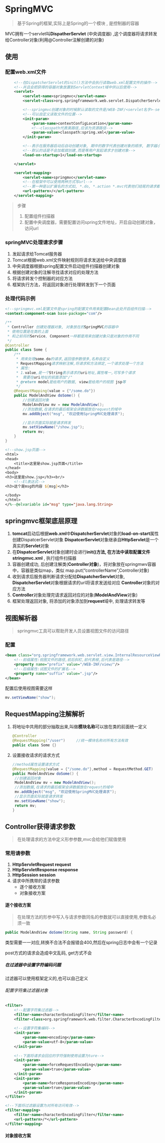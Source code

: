 # SpringMVC

> 基于Spring的框架,实际上是Spring的一个模块 ,  是控制器的容器    

MVC拥有一个servlet叫**DispatherServlet**  (中央调度器) ,这个调度器将请求转发给Controller对象(利用@Controller注解创建的对象)

## 使用

### 配置web.xml文件

```xml
	<!--在DispatcherServlet的init()方法中会执行读取web.xml配置文件的操作-->
    <!--并且会把获得的容器对象放置到ServletContext域中供以后使用-->
    <servlet>
        <servlet-name>springmvc</servlet-name>
        <servlet-class>org.springframework.web.servlet.DispatcherServlet</servlet-class>

        <!--springmvc创建对象的时候默认读取的文件是/WEB-INF/<servlet名字>-servlet.xml-->
        <!--可以自定义读取文件的位置-->
        <init-param>
            <param-name>contextConfigLocation</param-name>
            <!--classpath代表类路径,应该为资源路径-->
            <param-value>classpath:spring.xml</param-value>
        </init-param>

        <!--表示在服务器启动后自动创建对象, 期中的数字代表创建对象的顺序, 数字越小越优先, 为大于等于0的整数-->
        <!--默认的话是不会加载就创建,而是等用户发起请求才创建对象-->
        <load-on-startup>1</load-on-startup>

    </servlet>

    <servlet-mapping>
        <servlet-name>springmvc</servlet-name>
        <!--在框架中可以使用两种方式写url-->
        <!--第一种是以扩展名的方式如, *.do, *.action *.mvc代表他们结尾的请求都又这个servlet处理-->
        <url-pattern>/</url-pattern>
    </servlet-mapping>

```

> 步骤
>
> 1. 配置组件扫描器
> 2. 配置中央调度器，需要配置访问spring文件地址，开启自动创建对象，访问url

### springMVC处理请求步骤

1. 发起请求给Tomcat服务器
2. Tomcat根据web.xml文件映射规则将请求发送给中央调度器
3. 中央调度器根据spring配置文件启动组件扫描器创建对象
4. 根据创建对象的注解寻找请求对应的处理方法
5. 将请求转发个控制器的对应方法
6. 框架执行方法，将返回对象进行处理转发到下一个页面

### 处理代码示例

```xml
<!--springmvc.xml配置文件是spring的配置文件用来配置Bean此处开启组件扫描-->    
<context:component-scan base-package="com"/>
```

```java
/**
 * Controller 创建处理器对象, 对象放在的SpringMVC的容器中
 * 使用位置是在类的上面
 * 和之前将的Service, Component一样都是用来创建对象只是对象的作用不同
 */
@Controller
public class Some {
    /**
     * 用来处理some.do的请求,返回值参数很多,名称自定义
     * RequestMapping请求映射注解,将请求和方法绑定,一个请求处理一个方法
     * 属性:
     * 1.value,是一个String表示请求的uri地址,属性唯一,可写多个请求
     *	需要在uri地址的前面添加"/"
     * @return model是给用户的数据, view是给用户的视图 jsp等
     */
    @RequestMapping(value = {"/some.do"})
    public ModelAndView doSome() {
        //创建返回对象
        ModelAndView mv = new ModelAndView();
        //添加数据,在请求的最后框架会讲数据放在request的域中
        mv.addObject("msg", "欢迎使用SpringMVC处理请求");

        //显示页面实际就是请求转发
        mv.setViewName("/show.jsp");
        return mv;
    }
}

```

```jsp
<!--show.jsp页面-->
<html>
<head>
    <title>这里是show.jsp页面</title>
</head>
<body>
<h3>这里是show.jsp</h3><br/>
    <!--El表达式-->
<h3>这个是msg的内容 ${msg}</h3>

</body>
</html>
</%--@elvariable id="msg" type="java.lang.String>
```

## springmvc框架底层原理

1. **tomcat**启动后根据**web.xml**中**DispatcherServlet**对象的**load-on-start**属性创建DispatcerServlet对象
   **DispatcerServlet**对象继承自**HttpServlet**是一个真实的**Servlet**对象
2. 在**DispatcerServlet**对象创建时会进行**init()**方法, 在方法中读取配置文件**stringmvc.xml** , 
   执行组件扫描器
3. 容器创建成功, 后创建注解类(**Controller对象**)，将对象放在springmwv容器中，容器是类似map，类似
   map.put(“controllerName”,Controller对象)
4. 收到请求后服务器判断请求分配给**DispatcherServlet**对象, **DispatcherServlet**对象根据请求的url将请求发送给对应
   **Controller**对象的对应方法
5. **Controller**对象处理完请求返回对应的对象(**ModelAndView**对象)
6. 框架处理返回对象, 将添加的对象添加到**request**域中, 处理请求转发等

## 视图解析器

> springmvc工具可以帮助开发人员设置视图文件的访问路径

### 配置

```xml
<bean class="org.springframework.web.servlet.view.InternalResourceViewResolver">
	<!--前缀属性:视图文件的路径,前后斜杠,前代表根,后代表是路径-->
	<property name="prefix" value="/WEB-INF/view/"/>
	<!--后缀属性:试图文件的扩展名-->
	<property name="suffix" value=".jsp"/>
</bean>
```

配置后使用视图需要这样

```java
mv.setViewName("show");
```



## RequestMapping注解解析

1. 将地址中共用的部分抽取出来,叫做**模块名称**可以放在类的前面统一定义

   ```java
   @Controller
   @RequestMapping("/user")		//统一模块名称对所有方法有效
   public class Some {}
   ```

2. 设置接收请求的请求方式

   ```java
   //method属性设置请求方式
   @RequestMapping(value = {"/some.do"},method = RequestMethod.GET)
   public ModelAndView doSome() {
   	//创建返回对象
   	ModelAndView mv = new ModelAndView();
   	//添加数据,在请求的最后框架会讲数据放在request的域中
   	mv.addObject("msg", "欢迎使用SpringMVC处理请求");
   	//显示页面实际就是请求转发
   	mv.setViewName("show");
   	return mv;
   }
   ```

   

## Controller获得请求参数

> 在处理请求的方法中定义形参参数,mvc会给他们赋值使用

### 常用请参数

  1. **HttpServletRequest request**
  2. **HttpServletResponse response**
  3. **HttpSession session**
  4. 请求中所携带的请求参数
     * 逐个接收方案
     * 对象接收方案

#### 逐个接收方案

> 在处理方法的形参中写入与请求参数同名的参数就可以直接使用,参数名必须一致

```java
public ModelAndView doSome(String name, String password) {
```

类型需要一一对应,转换不合法不会报错会400,然后在spring日志中会有一个记录

post方式的请求会造成中文乱码, get方式不会

##### 在过滤器中设置字符编码问题

过滤器可以使用框架定义的,也可以自己定义

###### 配置字符集过滤器对象

```xml
<filter>
    <!--配置字符集过滤器-->
    <filter-name>characterEncodingFilter</filter-name>
    <filter-class>org.springframework.web.filter.CharacterEncodingFilter</filter-class>
    
    <!--设置字符集编码-->
    <init-param>
        <param-name>encoding</param-name>
        <param-value>utf-8</param-value>
    </init-param>
   
    <!--下面将请求会回应的字符强制使用设置为ture-->
    <init-param>
        <param-name>forceRequestEncoding</param-name>
        <param-value>true</param-value>
    </init-param>
    <init-param>
        <param-name>forceResponseEncoding</param-name>
        <param-value>true</param-value>
    </init-param>
</filter>

<!--下面将过滤器设置为对所有访问有效-->
<filter-mapping>
    <filter-name>characterEncodingFilter</filter-name>
    <url-pattern>/*</url-pattern>
</filter-mapping>
```



#### 对象接收方案

